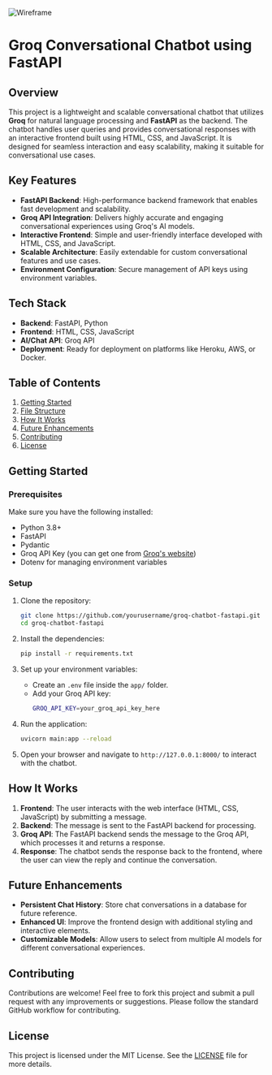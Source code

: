![Wireframe](frontend/img/wirefram.png)

# Groq Conversational Chatbot using FastAPI

## Overview
This project is a lightweight and scalable conversational chatbot that utilizes **Groq** for natural language processing and **FastAPI** as the backend. The chatbot handles user queries and provides conversational responses with an interactive frontend built using HTML, CSS, and JavaScript. It is designed for seamless interaction and easy scalability, making it suitable for conversational use cases.

## Key Features
- **FastAPI Backend**: High-performance backend framework that enables fast development and scalability.
- **Groq API Integration**: Delivers highly accurate and engaging conversational experiences using Groq's AI models.
- **Interactive Frontend**: Simple and user-friendly interface developed with HTML, CSS, and JavaScript.
- **Scalable Architecture**: Easily extendable for custom conversational features and use cases.
- **Environment Configuration**: Secure management of API keys using environment variables.

## Tech Stack
- **Backend**: FastAPI, Python
- **Frontend**: HTML, CSS, JavaScript
- **AI/Chat API**: Groq API
- **Deployment**: Ready for deployment on platforms like Heroku, AWS, or Docker.

## Table of Contents
1. [Getting Started](#getting-started)
2. [File Structure](#file-structure)
3. [How It Works](#how-it-works)
4. [Future Enhancements](#future-enhancements)
5. [Contributing](#contributing)
6. [License](#license)

## Getting Started

### Prerequisites
Make sure you have the following installed:
- Python 3.8+
- FastAPI
- Pydantic
- Groq API Key (you can get one from [Groq's website](https://groq.com))
- Dotenv for managing environment variables

### Setup

1. Clone the repository:
    ```bash
    git clone https://github.com/yourusername/groq-chatbot-fastapi.git
    cd groq-chatbot-fastapi
    ```

2. Install the dependencies:
    ```bash
    pip install -r requirements.txt
    ```

3. Set up your environment variables:
   - Create an `.env` file inside the `app/` folder.
   - Add your Groq API key:
     ```bash
     GROQ_API_KEY=your_groq_api_key_here
     ```

4. Run the application:
    ```bash
    uvicorn main:app --reload
    ```

5. Open your browser and navigate to `http://127.0.0.1:8000/` to interact with the chatbot.

## How It Works
1. **Frontend**: The user interacts with the web interface (HTML, CSS, JavaScript) by submitting a message.
2. **Backend**: The message is sent to the FastAPI backend for processing.
3. **Groq API**: The FastAPI backend sends the message to the Groq API, which processes it and returns a response.
4. **Response**: The chatbot sends the response back to the frontend, where the user can view the reply and continue the conversation.

## Future Enhancements
- **Persistent Chat History**: Store chat conversations in a database for future reference.
- **Enhanced UI**: Improve the frontend design with additional styling and interactive elements.
- **Customizable Models**: Allow users to select from multiple AI models for different conversational experiences.

## Contributing
Contributions are welcome! Feel free to fork this project and submit a pull request with any improvements or suggestions. Please follow the standard GitHub workflow for contributing.

## License
This project is licensed under the MIT License. See the [LICENSE](LICENSE) file for more details.
